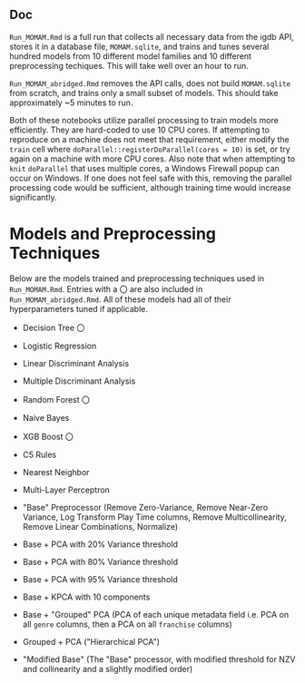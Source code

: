 ## Doc

`Run_MOMAM.Rmd` is a full run that collects all necessary data from the igdb API, stores it in a database file, `MOMAM.sqlite`, and trains and tunes several hundred models from 10 different model families and 10 different preprocessing techiques. This will take well over an hour to run.

`Run_MOMAM_abridged.Rmd` removes the API calls, does not build `MOMAM.sqlite` from scratch, and trains only a small subset of models. This should take approximately ~5 minutes to run.

Both of these notebooks utilize parallel processing to train models more efficiently. They are hard-coded to use 10 CPU cores. If attempting to reproduce on a machine does not meet that requirement, either modify the `train` cell where `doParallel::registerDoParallel(cores = 10)` is set, or try again on a machine with more CPU cores. Also note that when attempting to `knit` `doParallel` that uses multiple cores, a Windows Firewall popup can occur on Windows. If one does not feel safe with this, removing the parallel processing code would be sufficient, although training time would increase significantly.

# Models and Preprocessing Techniques

Below are the models trained and preprocessing techniques used in `Run_MOMAM.Rmd`. Entries with a 〇 are also included in `Run_MOMAM_abridged.Rmd`. All of these models had all of their hyperparameters tuned if applicable.

- Decision Tree 〇
- Logistic Regression
- Linear Discriminant Analysis
- Multiple Discriminant Analysis
- Random Forest 〇
- Naive Bayes
- XGB Boost 〇
- C5 Rules
- Nearest Neighbor
- Multi-Layer Perceptron

- "Base" Preprocessor (Remove Zero-Variance, Remove Near-Zero Variance, Log Transform Play Time columns, Remove Multicollinearity, Remove Linear Combinations, Normalize)
- Base + PCA with 20% Variance threshold
- Base + PCA with 80% Variance threshold
- Base + PCA with 95% Variance threshold
- Base + KPCA with 10 components
- Base + "Grouped" PCA (PCA of each unique metadata field i.e. PCA on all `genre` columns, then a PCA on all `franchise` columns)
- Grouped + PCA ("Hierarchical PCA")
- "Modified Base" (The "Base" processor, with modified threshold for NZV and collinearity and a slightly modified order)